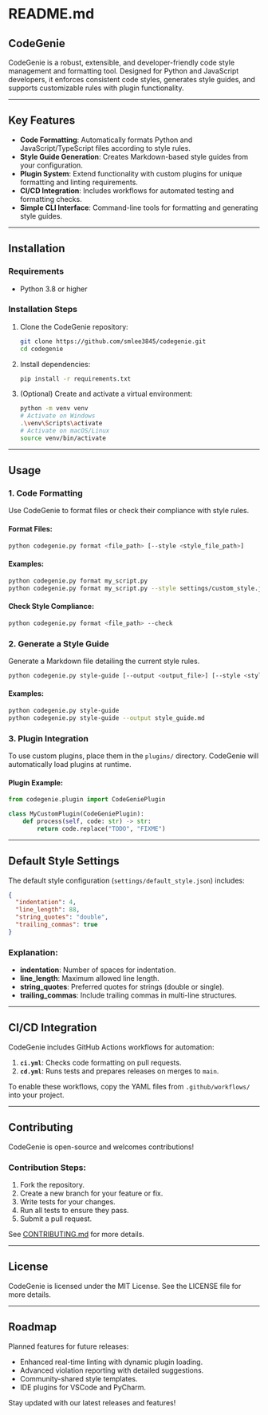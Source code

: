 # README.md

## CodeGenie

CodeGenie is a robust, extensible, and developer-friendly code style management and formatting tool. Designed for Python and JavaScript developers, it enforces consistent code styles, generates style guides, and supports customizable rules with plugin functionality.

---

## Key Features

- **Code Formatting**: Automatically formats Python and JavaScript/TypeScript files according to style rules.
- **Style Guide Generation**: Creates Markdown-based style guides from your configuration.
- **Plugin System**: Extend functionality with custom plugins for unique formatting and linting requirements.
- **CI/CD Integration**: Includes workflows for automated testing and formatting checks.
- **Simple CLI Interface**: Command-line tools for formatting and generating style guides.

---

## Installation

### Requirements

- Python 3.8 or higher

### Installation Steps

1. Clone the CodeGenie repository:
   ```bash
   git clone https://github.com/smlee3845/codegenie.git
   cd codegenie
   ```
2. Install dependencies:
   ```bash
   pip install -r requirements.txt
   ```
3. (Optional) Create and activate a virtual environment:
   ```bash
   python -m venv venv
   # Activate on Windows
   .\venv\Scripts\activate
   # Activate on macOS/Linux
   source venv/bin/activate
   ```

---

## Usage

### 1. Code Formatting

Use CodeGenie to format files or check their compliance with style rules.

#### Format Files:
```bash
python codegenie.py format <file_path> [--style <style_file_path>]
```

#### Examples:
```bash
python codegenie.py format my_script.py
python codegenie.py format my_script.py --style settings/custom_style.json
```

#### Check Style Compliance:
```bash
python codegenie.py format <file_path> --check
```

### 2. Generate a Style Guide

Generate a Markdown file detailing the current style rules.
```bash
python codegenie.py style-guide [--output <output_file>] [--style <style_file_path>]
```

#### Examples:
```bash
python codegenie.py style-guide
python codegenie.py style-guide --output style_guide.md
```

### 3. Plugin Integration

To use custom plugins, place them in the `plugins/` directory. CodeGenie will automatically load plugins at runtime.

#### Plugin Example:
```python
from codegenie.plugin import CodeGeniePlugin

class MyCustomPlugin(CodeGeniePlugin):
    def process(self, code: str) -> str:
        return code.replace("TODO", "FIXME")
```

---

## Default Style Settings

The default style configuration (`settings/default_style.json`) includes:

```json
{
  "indentation": 4,
  "line_length": 88,
  "string_quotes": "double",
  "trailing_commas": true
}
```

### Explanation:

- **indentation**: Number of spaces for indentation.
- **line_length**: Maximum allowed line length.
- **string_quotes**: Preferred quotes for strings (double or single).
- **trailing_commas**: Include trailing commas in multi-line structures.

---

## CI/CD Integration

CodeGenie includes GitHub Actions workflows for automation:

1. **`ci.yml`**: Checks code formatting on pull requests.
2. **`cd.yml`**: Runs tests and prepares releases on merges to `main`.

To enable these workflows, copy the YAML files from `.github/workflows/` into your project.

---

## Contributing

CodeGenie is open-source and welcomes contributions!

### Contribution Steps:

1. Fork the repository.
2. Create a new branch for your feature or fix.
3. Write tests for your changes.
4. Run all tests to ensure they pass.
5. Submit a pull request.

See [CONTRIBUTING.md](CONTRIBUTING.md) for more details.

---

## License

CodeGenie is licensed under the MIT License. See the LICENSE file for more details.

---

## Roadmap

Planned features for future releases:

- Enhanced real-time linting with dynamic plugin loading.
- Advanced violation reporting with detailed suggestions.
- Community-shared style templates.
- IDE plugins for VSCode and PyCharm.

Stay updated with our latest releases and features!



